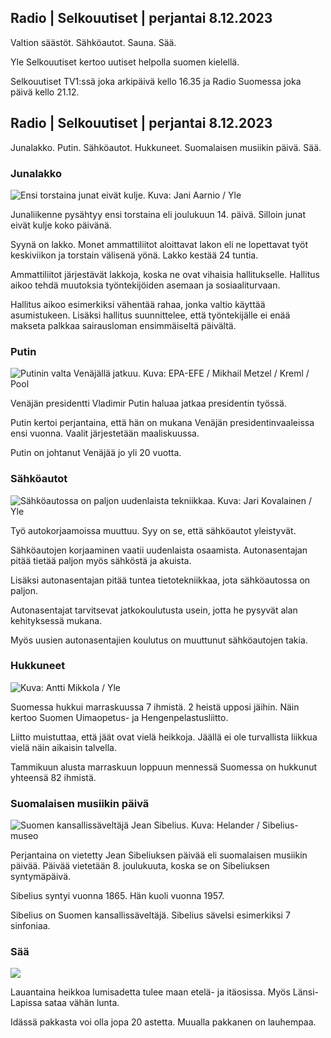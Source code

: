 Radio \| Selkouutiset \| perjantai 8.12.2023
--------------------------------------------

Valtion säästöt. Sähköautot. Sauna. Sää.

Yle Selkouutiset kertoo uutiset helpolla suomen kielellä.

Selkouutiset TV1:ssä joka arkipäivä kello 16.35 ja Radio Suomessa joka päivä kello 21.12.

Radio \| Selkouutiset \| perjantai 8.12.2023
--------------------------------------------

Junalakko. Putin. Sähköautot. Hukkuneet. Suomalaisen musiikin päivä. Sää.

### Junalakko

![Ensi torstaina junat eivät kulje. Kuva: Jani Aarnio / Yle](https://images.cdn.yle.fi/image/upload/c_crop,h_2250,w_4000,x_0,y_1076/ar_1.7777777777777777,c_fill,g_faces,h_675,w_1200/dpr_1.0/q_auto:eco/f_auto/fl_lossy/v1701335482/39-12088156568464474d7b)

Junaliikenne pysähtyy ensi torstaina eli joulukuun 14. päivä. Silloin junat eivät kulje koko päivänä.

Syynä on lakko. Monet ammattiliitot aloittavat lakon eli ne lopettavat työt keskiviikon ja torstain välisenä yönä. Lakko kestää 24 tuntia.

Ammattiliitot järjestävät lakkoja, koska ne ovat vihaisia hallitukselle. Hallitus aikoo tehdä muutoksia työntekijöiden asemaan ja sosiaaliturvaan.

Hallitus aikoo esimerkiksi vähentää rahaa, jonka valtio käyttää asumistukeen. Lisäksi hallitus suunnittelee, että työntekijälle ei enää makseta palkkaa sairausloman ensimmäiseltä päivältä.

### Putin

![Putinin valta Venäjällä jatkuu. Kuva: EPA-EFE / Mikhail Metzel / Kreml / Pool](https://images.cdn.yle.fi/image/upload/c_crop,h_4281,w_7611,x_0,y_131/ar_1.7777777777777777,c_fill,g_faces,h_675,w_1200/dpr_1.0/q_auto:eco/f_auto/fl_lossy/v1699274424/39-11965016548de84eaff9)

Venäjän presidentti Vladimir Putin haluaa jatkaa presidentin työssä.

Putin kertoi perjantaina, että hän on mukana Venäjän presidentinvaaleissa ensi vuonna. Vaalit järjestetään maaliskuussa.

Putin on johtanut Venäjää jo yli 20 vuotta.

### Sähköautot

![Sähköautossa on paljon uudenlaista tekniikkaa. Kuva: Jari Kovalainen / Yle](https://images.cdn.yle.fi/image/upload/c_crop,h_3375,w_6000,x_0,y_301/ar_1.7777777777777777,c_fill,g_faces,h_675,w_1200/dpr_1.0/q_auto:eco/f_auto/fl_lossy/v1700841649/39-11942436542141945498)

Työ autokorjaamoissa muuttuu. Syy on se, että sähköautot yleistyvät.

Sähköautojen korjaaminen vaatii uudenlaista osaamista. Autonasentajan pitää tietää paljon myös sähköstä ja akuista.

Lisäksi autonasentajan pitää tuntea tietotekniikkaa, jota sähköautossa on paljon.

Autonasentajat tarvitsevat jatkokoulutusta usein, jotta he pysyvät alan kehityksessä mukana.

Myös uusien autonasentajien koulutus on muuttunut sähköautojen takia.

### Hukkuneet

![ Kuva: Antti Mikkola / Yle](https://images.cdn.yle.fi/image/upload/c_crop,h_3510,w_6240,x_0,y_171/ar_1.7777777777777777,c_fill,g_faces,h_675,w_1200/dpr_1.0/q_auto:eco/f_auto/fl_lossy/v1678698865/39-1084211640ee8c8a4c9d)

Suomessa hukkui marraskuussa 7 ihmistä. 2 heistä upposi jäihin. Näin kertoo Suomen Uimaopetus- ja Hengenpelastusliitto.

Liitto muistuttaa, että jäät ovat vielä heikkoja. Jäällä ei ole turvallista liikkua vielä näin aikaisin talvella.

Tammikuun alusta marraskuun loppuun mennessä Suomessa on hukkunut yhteensä 82 ihmistä.

### Suomalaisen musiikin päivä

![Suomen kansallissäveltäjä Jean Sibelius. Kuva: Helander / Sibelius-museo](https://images.cdn.yle.fi/image/upload/c_crop,h_1080,w_1920,x_0,y_0/ar_1.7777777777777777,c_fill,g_faces,h_675,w_1200/dpr_1.0/q_auto:eco/f_auto/fl_lossy/v1652277608/39-953520627bc100b7c9b)

Perjantaina on vietetty Jean Sibeliuksen päivää eli suomalaisen musiikin päivää. Päivää vietetään 8. joulukuuta, koska se on Sibeliuksen syntymäpäivä.

Sibelius syntyi vuonna 1865. Hän kuoli vuonna 1957.

Sibelius on Suomen kansallissäveltäjä. Sibelius sävelsi esimerkiksi 7 sinfoniaa.

### Sää

![](https://images.cdn.yle.fi/image/upload/c_crop,h_1080,w_1919,x_0,y_0/ar_1.7777777777777777,c_fill,g_faces,h_675,w_1200/dpr_1.0/q_auto:eco/f_auto/fl_lossy/v1702052205/39-12130716573415334a7c)

Lauantaina heikkoa lumisadetta tulee maan etelä- ja itäosissa. Myös Länsi-Lapissa sataa vähän lunta.

Idässä pakkasta voi olla jopa 20 astetta. Muualla pakkanen on lauhempaa.
